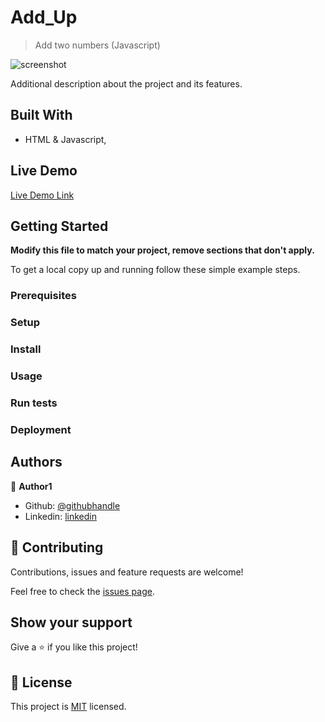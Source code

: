 # Add_Up

> Add two numbers (Javascript)

![screenshot](./screenshot.png)

Additional description about the project and its features.

## Built With

- HTML & Javascript,

## Live Demo

[Live Demo Link](http://127.0.0.1:5500/add_up/index.html?#)


## Getting Started

**Modify this file to match your project, remove sections that don't apply.**


To get a local copy up and running follow these simple example steps.

### Prerequisites

### Setup

### Install

### Usage

### Run tests

### Deployment



## Authors

👤 **Author1**

- Github: [@githubhandle](https://github.com/SamuelOdimegwu)
- Linkedin: [linkedin](https://www.linkedin.com/in/samuel-odimegwu-0364291a8/)


## 🤝 Contributing

Contributions, issues and feature requests are welcome!

Feel free to check the [issues page](issues/).

## Show your support

Give a ⭐️ if you like this project!

## 📝 License

This project is [MIT](lic.url) licensed.
